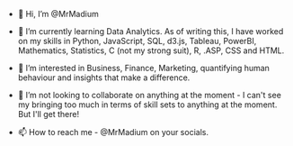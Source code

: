 - 👋 Hi, I’m @MrMadium

- 🌱 I’m currently learning Data Analytics. As of writing this, I have worked on my skills in Python, JavaScript, SQL, d3.js, Tableau, 
PowerBI, Mathematics, Statistics, C (not my strong suit), R, .ASP, CSS and HTML.

- 👀 I’m interested in Business, Finance, Marketing, quantifying human behaviour and insights that make a difference.

- 💞️ I’m not looking to collaborate on anything at the moment - I can't see my bringing too much in terms of skill sets to anything at the moment. But I'll get there!

- 📫 How to reach me - @MrMadium on your socials.

<!---
MrMadium/MrMadium is a ✨ special ✨ repository because its `README.md` (this file) appears on your GitHub profile.
You can click the Preview link to take a look at your changes.
--->
